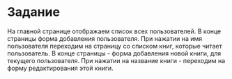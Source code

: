 <h1>Задание</h1>
На главной странице отображаем список всех пользователей. В конце страницы 
форма добавления пользователя. При нажатии на имя пользователя переходим на 
страницу со списком книг, которые читает пользователь. В конце страницы - форма 
добавления новой книги, для текущего пользователя. При нажатии на название книги - 
переходим на форму редактирования этой книги.
